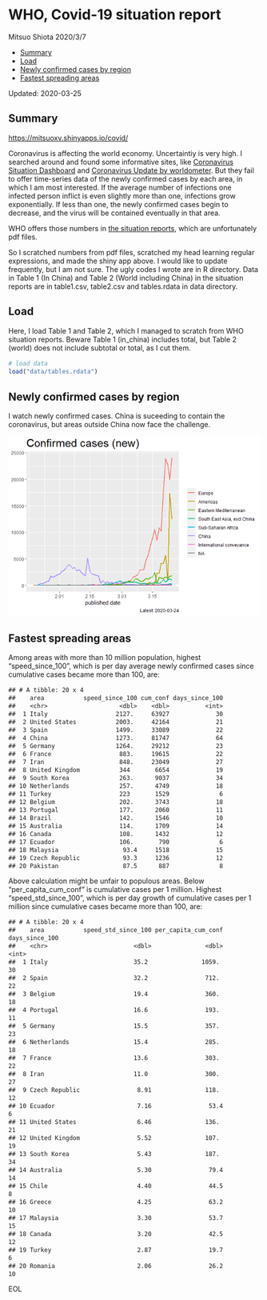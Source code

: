 WHO, Covid-19 situation report
================
Mitsuo Shiota
2020/3/7

  - [Summary](#summary)
  - [Load](#load)
  - [Newly confirmed cases by region](#newly-confirmed-cases-by-region)
  - [Fastest spreading areas](#fastest-spreading-areas)

Updated: 2020-03-25

## Summary

<https://mitsuoxv.shinyapps.io/covid/>

Coronavirus is affecting the world economy. Uncertaintiy is very high. I
searched around and found some informative sites, like [Coronavirus
Situation
Dashboard](https://who.maps.arcgis.com/apps/opsdashboard/index.html#/c88e37cfc43b4ed3baf977d77e4a0667)
and [Coronavirus Update by
worldometer](https://www.worldometers.info/coronavirus/). But they fail
to offer time-series data of the newly confirmed cases by each area, in
which I am most interested. If the average number of infections one
infected person inflict is even slightly more than one, infections grow
exponentially. If less than one, the newly confirmed cases begin to
decrease, and the virus will be contained eventually in that area.

WHO offers those numbers in [the situation
reports](https://www.who.int/emergencies/diseases/novel-coronavirus-2019/situation-reports/),
which are unfortunately pdf files.

So I scratched numbers from pdf files, scratched my head learning
regular expressions, and made the shiny app above. I would like to
update frequently, but I am not sure. The ugly codes I wrote are in R
directory. Data in Table 1 (In China) and Table 2 (World including
China) in the situation reports are in table1.csv, table2.csv and
tables.rdata in data directory.

## Load

Here, I load Table 1 and Table 2, which I managed to scratch from WHO
situation reports. Beware Table 1 (in\_china) includes total, but Table
2 (world) does not include subtotal or total, as I cut them.

``` r
# load data
load("data/tables.rdata")
```

## Newly confirmed cases by region

I watch newly confirmed cases. China is suceeding to contain the
coronavirus, but areas outside China now face the challenge.

![](README_files/figure-gfm/chart-1.png)<!-- -->

## Fastest spreading areas

Among areas with more than 10 million population, highest
“speed\_since\_100”, which is per day average newly confirmed cases
since cumulative cases became more than 100, are:

    ## # A tibble: 20 x 4
    ##    area           speed_since_100 cum_conf days_since_100
    ##    <chr>                    <dbl>    <dbl>          <int>
    ##  1 Italy                   2127.     63927             30
    ##  2 United States           2003.     42164             21
    ##  3 Spain                   1499.     33089             22
    ##  4 China                   1273.     81747             64
    ##  5 Germany                 1264.     29212             23
    ##  6 France                   883.     19615             22
    ##  7 Iran                     848.     23049             27
    ##  8 United Kingdom           344       6654             19
    ##  9 South Korea              263.      9037             34
    ## 10 Netherlands              257.      4749             18
    ## 11 Turkey                   223       1529              6
    ## 12 Belgium                  202.      3743             18
    ## 13 Portugal                 177.      2060             11
    ## 14 Brazil                   142.      1546             10
    ## 15 Australia                114.      1709             14
    ## 16 Canada                   108.      1432             12
    ## 17 Ecuador                  106.       790              6
    ## 18 Malaysia                  93.4     1518             15
    ## 19 Czech Republic            93.3     1236             12
    ## 20 Pakistan                  87.5      887              8

Above calculation might be unfair to populous areas. Below
“per\_capita\_cum\_conf” is cumulative cases per 1 million. Highest
“speed\_std\_since\_100”, which is per day growth of cumulative cases
per 1 million since cumulative cases became more than 100, are:

    ## # A tibble: 20 x 4
    ##    area           speed_std_since_100 per_capita_cum_conf days_since_100
    ##    <chr>                        <dbl>               <dbl>          <int>
    ##  1 Italy                        35.2               1059.              30
    ##  2 Spain                        32.2                712.              22
    ##  3 Belgium                      19.4                360.              18
    ##  4 Portugal                     16.6                193.              11
    ##  5 Germany                      15.5                357.              23
    ##  6 Netherlands                  15.4                285.              18
    ##  7 France                       13.6                303.              22
    ##  8 Iran                         11.0                300.              27
    ##  9 Czech Republic                8.91               118.              12
    ## 10 Ecuador                       7.16                53.4              6
    ## 11 United States                 6.46               136.              21
    ## 12 United Kingdom                5.52               107.              19
    ## 13 South Korea                   5.43               187.              34
    ## 14 Australia                     5.30                79.4             14
    ## 15 Chile                         4.40                44.5              8
    ## 16 Greece                        4.25                63.2             10
    ## 17 Malaysia                      3.30                53.7             15
    ## 18 Canada                        3.20                42.5             12
    ## 19 Turkey                        2.87                19.7              6
    ## 20 Romania                       2.06                26.2             10

EOL
